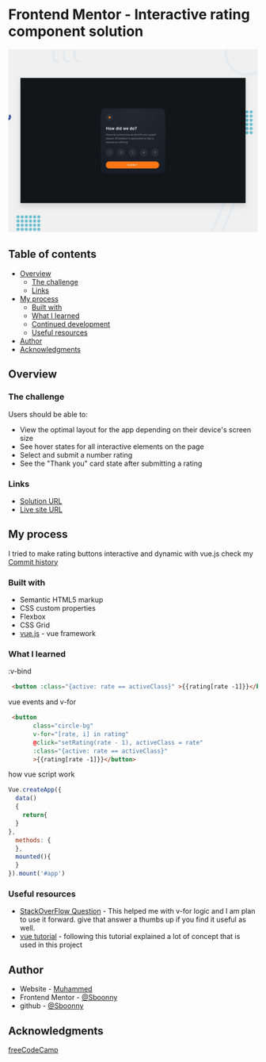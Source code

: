 # Frontend Mentor - Interactive rating component solution
![Design preview for the Interactive rating component coding challenge](./design/desktop-preview.jpg)

## Table of contents

- [Overview](#overview)
  - [The challenge](#the-challenge)
  - [Links](#links)
- [My process](#my-process)
  - [Built with](#built-with)
  - [What I learned](#what-i-learned)
  - [Continued development](#continued-development)
  - [Useful resources](#useful-resources)
- [Author](#author)
- [Acknowledgments](#acknowledgments)

## Overview

### The challenge

Users should be able to:

- View the optimal layout for the app depending on their device's screen size
- See hover states for all interactive elements on the page
- Select and submit a number rating
- See the "Thank you" card state after submitting a rating


### Links

-  [Solution URL](https://your-solution-url.com)
-  [Live site URL](https://your-live-site-url.com)

## My process
I tried to make rating buttons interactive and dynamic with vue.js
check my [Commit history](https://github.com/Sboonny/Interactive-Rating-Front-end-Montor/commit/a7a55aa90683876af12012aebe830e9391b028bc)

### Built with

- Semantic HTML5 markup
- CSS custom properties
- Flexbox
- CSS Grid
- [vue.js](https://vuejs.org/) - vue framework


### What I learned
:v-bind
```html
 <button :class="{active: rate == activeClass}" >{{rating[rate -1]}}</button>
```
vue events and v-for
```html
 <button 
       class="circle-bg"
       v-for="[rate, i] in rating" 
       @click="setRating(rate - 1), activeClass = rate"
       :class="{active: rate == activeClass}"
       >{{rating[rate -1]}}</button>
```
how vue script work
```js
Vue.createApp({
  data()
  {
    return{
  }
},
  methods: {
  },
  mounted(){
  }
}).mount('#app')
```


### Useful resources

- [StackOverFlow Question](https://stackoverflow.com/questions/44196600/vuejs-add-remove-class-on-click?newreg=c8968f0c18794b269943206e7ddfcec2) - This helped me with v-for logic and I am plan to use it forward. give that answer a thumbs up if you find it useful as well.
- [vue tutorial](https://vuejs.org/tutorial/#step-1) - following this tutorial explained a lot of concept that is used in this project


## Author

- Website - [Muhammed](https://sboonny.vercel.app/)
- Frontend Mentor - [@Sboonny](https://www.frontendmentor.io/profile/Sboonny)
- github - [@Sboonny](https://github.com/Sboonny)


## Acknowledgments
[freeCodeCamp](https://www.freecodecamp.org/)
